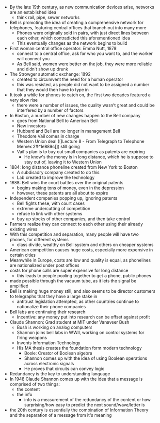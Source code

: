 - By the late 19th century, as new communication devices arise, networks are an established idea
	- think rail, pipe, sewer networks
- Bell is promoting the idea of creating a comprehensive network for telephones, featuring central offices that branch out into many more
	- Phones were originally sold in pairs, with just direct lines between each other, which contradicted this aforementioned idea
	- This eventually changes as the network begins to build
- First woman central office operator: Emma Nutt, 1878
	- connect to a central office, ask for who you want to, and the worker will connect you
	- As Bell said, women were better on the job, they were more reliable and didn't show up drunk
- The Strowger automatic exchange: 1892
	- created to circumvent the need for a human operator
	- this was resisted, as people did not want to be assigned a number that they would then have to type in
- It took a while for phones to catch on, the first two decades featured a very slow rise
	- there were a number of issues, the quality wasn't great and could be interfered by a number of factors
- In Boston, a number of new changes happen to the Bell company
	- goes from National Bell to American Bell
	- New investors
	- Hubbard and Bell are no longer in management Bell
	- Theodore Vail comes in charge
	- Western Union deal ([[Lecture 8 - From Telegraph to Telephone Memex 2#^1e889c]]) still going
	- Vail's plan is to buy out small companies as patents are expiring
		- He know's the money is in long distance, which he is suppose to stay out of, leaving it to Western Union
- 1884: long distance phoneline created from New York to Boston
	- A subdisadry company created to do this
	- Lab created to improve the technology
- 1888: Bell wins the court battles over the original patents
	- begins making tons of money, even in the depression
	- however, these patents are all about to expire
- Independent companies popping up, ignoring patents
	- Bell fights these, with court cases
	- extreme undercutting of competition
	- refuse to link with other systems
	- buy up stocks of other companies, and then take control
- Farmers realize they can connect to each other using their already existing wires
- With this competition and separation, many people will have two phones, for different systems
	- class divide, wealthy on Bell system and others on cheaper systems
- American competition causes huge costs, especially more expensive in certain cities
- Meanwhile in Europe, costs are low and quality is equal, as phonelines are nationalized under post offices
- costs for phone calls are super expensive for long distance
	- this leads to people pooling together to get a phone, public phones
- made possible through the vacuum tube, as it lets the signal be amplified
- Bell is making huge money still, and also seems to be director customers to telegraphs that they have a large stake in 
	- antitrust legislation attempted, as other countries continue to nationalize their phone companies
- Bell labs are continuing their research
	- Incentive: any money put into research can be offset against profit
- Claude Shannon: Grad student at MIT under Vanaveer Bush
	- Bush is working on analog computers
	- Shannon joins bell labs in WWII, working on control systems for firing weapons
	- Invents Information Technology
	- His MA thesis creates the foundation form modern technology
		- Boole: Creator of Boolean algebra
		- Shannon comes up with the idea of using Boolean operations across electronic signals
		- He proves that circuits can convey logic
- Redundancy is the key to understanding language
- In 1948 Claude Shannon comes up with the idea that a message is comprised of two things:
	- the content
	- the info
		- info is a measurement of the redundancy of the content or how surprising/how easy to predict the next sound/wave/letter is
- the 20th century is essentially the combination of Information Theory and the separation of a message from it's meaning